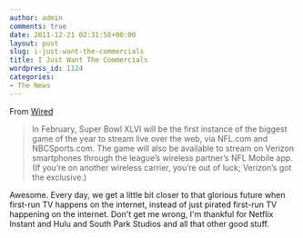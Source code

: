 ```yaml
---
author: admin
comments: true
date: 2011-12-21 02:31:58+00:00
layout: post
slug: i-just-want-the-commercials
title: I Just Want The Commercials
wordpress_id: 1124
categories:
- The News
---
```


From [Wired](http://www.wired.com/epicenter/2011/12/livestream-super-bowl/)

> In February, Super Bowl XLVI will be the first instance of the biggest game of the year to stream live over the web, via NFL.com and NBCSports.com. The game will also be available to stream on Verizon smartphones through the league’s wireless partner’s NFL Mobile app. (If you’re on another wireless carrier, you’re out of luck; Verizon’s got the exclusive.)

Awesome. Every day, we get a little bit closer to that glorious future when first-run TV happens on the internet, instead of just pirated first-run TV happening on the internet. Don't get me wrong, I'm thankful for Netflix Instant and Hulu and South Park Studios and all that other good stuff. 

